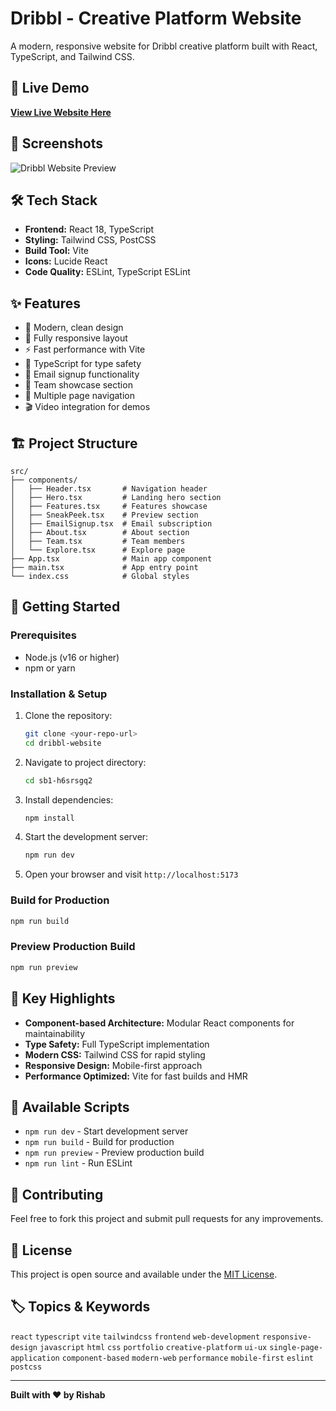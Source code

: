 # Dribbl - Creative Platform Website

A modern, responsive website for Dribbl creative platform built with React, TypeScript, and Tailwind CSS.

## 🚀 Live Demo

**[View Live Website Here](https://www.teamdribbl.ca/)**

## 📸 Screenshots

![Dribbl Website Preview]([./public/Screenshot%202025-06-17%20at%2011.36.57%20AM.png](https://github.com/eebwab/Dribbl-landing-page/blob/main/src/dribbl_ss1.png?raw=true))

## 🛠️ Tech Stack

- **Frontend:** React 18, TypeScript
- **Styling:** Tailwind CSS, PostCSS
- **Build Tool:** Vite
- **Icons:** Lucide React
- **Code Quality:** ESLint, TypeScript ESLint

## ✨ Features

- 🎨 Modern, clean design
- 📱 Fully responsive layout
- ⚡ Fast performance with Vite
- 🔧 TypeScript for type safety
- 📧 Email signup functionality
- 👥 Team showcase section
- 🎯 Multiple page navigation
- 🎬 Video integration for demos

## 🏗️ Project Structure

```
src/
├── components/
│   ├── Header.tsx       # Navigation header
│   ├── Hero.tsx         # Landing hero section
│   ├── Features.tsx     # Features showcase
│   ├── SneakPeek.tsx    # Preview section
│   ├── EmailSignup.tsx  # Email subscription
│   ├── About.tsx        # About section
│   ├── Team.tsx         # Team members
│   └── Explore.tsx      # Explore page
├── App.tsx              # Main app component
├── main.tsx             # App entry point
└── index.css            # Global styles
```

## 🚀 Getting Started

### Prerequisites

- Node.js (v16 or higher)
- npm or yarn

### Installation & Setup

1. Clone the repository:
   ```bash
   git clone <your-repo-url>
   cd dribbl-website
   ```

2. Navigate to project directory:
   ```bash
   cd sb1-h6srsgq2
   ```

3. Install dependencies:
   ```bash
   npm install
   ```

4. Start the development server:
   ```bash
   npm run dev
   ```

5. Open your browser and visit `http://localhost:5173`

### Build for Production

```bash
npm run build
```

### Preview Production Build

```bash
npm run preview
```

## 🌟 Key Highlights

- **Component-based Architecture:** Modular React components for maintainability
- **Type Safety:** Full TypeScript implementation
- **Modern CSS:** Tailwind CSS for rapid styling
- **Responsive Design:** Mobile-first approach
- **Performance Optimized:** Vite for fast builds and HMR

## 📄 Available Scripts

- `npm run dev` - Start development server
- `npm run build` - Build for production
- `npm run preview` - Preview production build
- `npm run lint` - Run ESLint

## 🤝 Contributing

Feel free to fork this project and submit pull requests for any improvements.

## 📝 License

This project is open source and available under the [MIT License](LICENSE).

## 🏷️ Topics & Keywords

`react` `typescript` `vite` `tailwindcss` `frontend` `web-development` `responsive-design` `javascript` `html` `css` `portfolio` `creative-platform` `ui-ux` `single-page-application` `component-based` `modern-web` `performance` `mobile-first` `eslint` `postcss`

---


**Built with ❤️ by Rishab**

